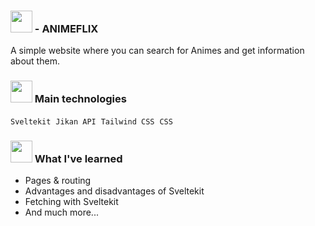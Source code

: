 ### <img src="https://emojipedia-us.s3.amazonaws.com/source/microsoft-teams/337/teddy-bear_1f9f8.png" width="35px" /> - ANIMEFLIX
A simple website where you can search for Animes and get information about them.

###  <img src="https://emojipedia-us.s3.amazonaws.com/source/microsoft-teams/337/rocket_1f680.png" width="35px" /> Main technologies
`Sveltekit` &nbsp;`Jikan API` &nbsp;`Tailwind CSS` &nbsp;`CSS`  

### <img src="https://emojipedia-us.s3.amazonaws.com/source/microsoft-teams/337/writing-hand_270d-fe0f.png" width="35px" />  What I've learned 

- Pages & routing  
- Advantages and disadvantages of Sveltekit
- Fetching with Sveltekit
- And much more...
 
#
